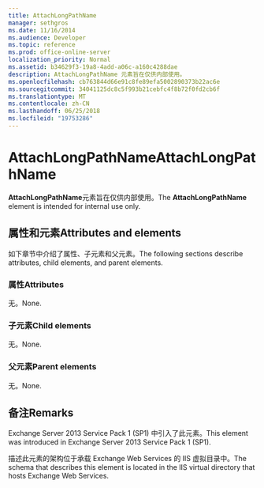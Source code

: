 ```yaml
---
title: AttachLongPathName
manager: sethgros
ms.date: 11/16/2014
ms.audience: Developer
ms.topic: reference
ms.prod: office-online-server
localization_priority: Normal
ms.assetid: b34629f3-19a8-4add-a06c-a160c4288dae
description: AttachLongPathName 元素旨在仅供内部使用。
ms.openlocfilehash: cb763844d66e91c8fe89efa5002890373b22ac6e
ms.sourcegitcommit: 34041125dc8c5f993b21cebfc4f8b72f0fd2cb6f
ms.translationtype: MT
ms.contentlocale: zh-CN
ms.lasthandoff: 06/25/2018
ms.locfileid: "19753286"
---
```

# <a name="attachlongpathname"></a><span data-ttu-id="47c75-103">AttachLongPathName</span><span class="sxs-lookup"><span data-stu-id="47c75-103">AttachLongPathName</span></span>

<span data-ttu-id="47c75-104">**AttachLongPathName**元素旨在仅供内部使用。</span><span class="sxs-lookup"><span data-stu-id="47c75-104">The **AttachLongPathName** element is intended for internal use only.</span></span> 

## <a name="attributes-and-elements"></a><span data-ttu-id="47c75-105">属性和元素</span><span class="sxs-lookup"><span data-stu-id="47c75-105">Attributes and elements</span></span>

<span data-ttu-id="47c75-106">如下章节中介绍了属性、子元素和父元素。</span><span class="sxs-lookup"><span data-stu-id="47c75-106">The following sections describe attributes, child elements, and parent elements.</span></span>
  
### <a name="attributes"></a><span data-ttu-id="47c75-107">属性</span><span class="sxs-lookup"><span data-stu-id="47c75-107">Attributes</span></span>

<span data-ttu-id="47c75-108">无。</span><span class="sxs-lookup"><span data-stu-id="47c75-108">None.</span></span>
  
### <a name="child-elements"></a><span data-ttu-id="47c75-109">子元素</span><span class="sxs-lookup"><span data-stu-id="47c75-109">Child elements</span></span>

<span data-ttu-id="47c75-110">无。</span><span class="sxs-lookup"><span data-stu-id="47c75-110">None.</span></span>
  
### <a name="parent-elements"></a><span data-ttu-id="47c75-111">父元素</span><span class="sxs-lookup"><span data-stu-id="47c75-111">Parent elements</span></span>

<span data-ttu-id="47c75-112">无。</span><span class="sxs-lookup"><span data-stu-id="47c75-112">None.</span></span>
  
## <a name="remarks"></a><span data-ttu-id="47c75-113">备注</span><span class="sxs-lookup"><span data-stu-id="47c75-113">Remarks</span></span>

<span data-ttu-id="47c75-114">Exchange Server 2013 Service Pack 1 (SP1) 中引入了此元素。</span><span class="sxs-lookup"><span data-stu-id="47c75-114">This element was introduced in Exchange Server 2013 Service Pack 1 (SP1).</span></span>
  
<span data-ttu-id="47c75-115">描述此元素的架构位于承载 Exchange Web Services 的 IIS 虚拟目录中。</span><span class="sxs-lookup"><span data-stu-id="47c75-115">The schema that describes this element is located in the IIS virtual directory that hosts Exchange Web Services.</span></span>
  


